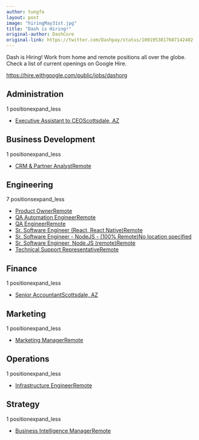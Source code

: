 ```yaml
---
author: tungfa
layout: post
image: "hiringMay31st.jpg"
title: "Dash is Hiring!"
original-author: DashCore
original-link: https://twitter.com/Dashpay/status/1001953817687142402
---
```



Dash is Hiring!  Work from home and remote positions all over the globe. Check a list of current openings on Google Hire.

<https://hire.withgoogle.com/public/jobs/dashorg>

Administration
--------------

1 positionexpand_less

-   [Executive Assistant to CEOScottsdale, AZ](https://hire.withgoogle.com/public/jobs/dashorg/view/P_AAAAAADAAADAm383Vn9p-Z)

Business Development
--------------------

1 positionexpand_less

-   [CRM & Partner AnalystRemote](https://hire.withgoogle.com/public/jobs/dashorg/view/P_AAAAAADAAADGKeTlNboo6_)

Engineering
-----------

7 positionsexpand_less

-   [Product OwnerRemote](https://hire.withgoogle.com/public/jobs/dashorg/view/P_AAAAAADAAADOP-LULwGv3L)
-   [QA Automation EngineerRemote](https://hire.withgoogle.com/public/jobs/dashorg/view/P_AAAAAADAAADABwcw3z4Cyu)
-   [QA EngineerRemote](https://hire.withgoogle.com/public/jobs/dashorg/view/P_AAAAAADAAADDfsNDlmcPoY)
-   [Sr. Software Engineer (React, React Native)Remote](https://hire.withgoogle.com/public/jobs/dashorg/view/P_AAAAAADAAADIu79MH0Qqck)
-   [Sr. Software Engineer - NodeJS - (100% Remote)No location specified](https://hire.withgoogle.com/public/jobs/dashorg/view/P_AAAAAADAAADGvjPHvfSVhW)
-   [Sr. Software Engineer, Node.JS (remote)Remote](https://hire.withgoogle.com/public/jobs/dashorg/view/P_AAAAAADAAADKUYOW4A5b8b)
-   [Technical Support RepresentativeRemote](https://hire.withgoogle.com/public/jobs/dashorg/view/P_AAAAAADAAADNTGv0T7G_7N)

Finance
-------

1 positionexpand_less

-   [Senior AccountantScottsdale, AZ](https://hire.withgoogle.com/public/jobs/dashorg/view/P_AAAAAADAAADNvY5uDSz6oa)

Marketing
---------

1 positionexpand_less

-   [Marketing ManagerRemote](https://hire.withgoogle.com/public/jobs/dashorg/view/P_AAAAAADAAADPnXYlamNrAL)

Operations
----------

1 positionexpand_less

-   [Infrastructure EngineerRemote](https://hire.withgoogle.com/public/jobs/dashorg/view/P_AAAAAADAAADMw00OFAg4KA)

Strategy
--------

1 positionexpand_less

-   [Business Intelligence ManagerRemote](https://hire.withgoogle.com/public/jobs/dashorg/view/P_AAAAAADAAADOtLmqVW_T7y)
